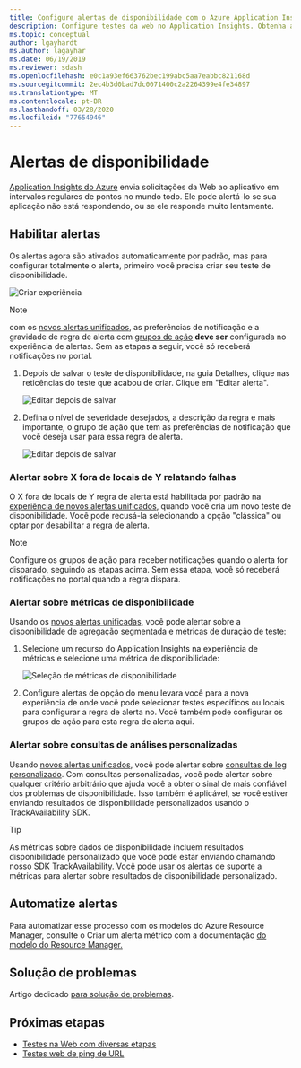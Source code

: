 ```yaml
---
title: Configure alertas de disponibilidade com o Azure Application Insights | Microsoft Docs
description: Configure testes da web no Application Insights. Obtenha alertas se um site fica indisponível ou responde lentamente.
ms.topic: conceptual
author: lgayhardt
ms.author: lagayhar
ms.date: 06/19/2019
ms.reviewer: sdash
ms.openlocfilehash: e0c1a93ef663762bec199abc5aa7eabbc821168d
ms.sourcegitcommit: 2ec4b3d0bad7dc0071400c2a2264399e4fe34897
ms.translationtype: MT
ms.contentlocale: pt-BR
ms.lasthandoff: 03/28/2020
ms.locfileid: "77654946"
---
```

# <a name="availability-alerts"></a>Alertas de disponibilidade

[Application Insights do Azure](../../azure-monitor/app/app-insights-overview.md) envia solicitações da Web ao aplicativo em intervalos regulares de pontos no mundo todo. Ele pode alertá-lo se sua aplicação não está respondendo, ou se ele responde muito lentamente.

## <a name="enable-alerts"></a>Habilitar alertas

Os alertas agora são ativados automaticamente por padrão, mas para configurar totalmente o alerta, primeiro você precisa criar seu teste de disponibilidade.

![Criar experiência](./media/availability-alerts/create-test.png)

> [!NOTE]
>  com os [novos alertas unificados](https://docs.microsoft.com/azure/monitoring-and-diagnostics/monitoring-overview-unified-alerts), as preferências de notificação e a gravidade de regra de alerta com [grupos de ação](https://docs.microsoft.com/azure/monitoring-and-diagnostics/monitoring-action-groups) **deve ser** configurada no experiência de alertas. Sem as etapas a seguir, você só receberá notificações no portal.

1. Depois de salvar o teste de disponibilidade, na guia Detalhes, clique nas reticências do teste que acabou de criar. Clique em "Editar alerta".

   ![Editar depois de salvar](./media/availability-alerts/edit-alert.png)

2. Defina o nível de severidade desejados, a descrição da regra e mais importante, o grupo de ação que tem as preferências de notificação que você deseja usar para essa regra de alerta.

   ![Editar depois de salvar](./media/availability-alerts/set-action-group.png)

### <a name="alert-on-x-out-of-y-locations-reporting-failures"></a>Alertar sobre X fora de locais de Y relatando falhas

O X fora de locais de Y regra de alerta está habilitada por padrão na [experiência de novos alertas unificados](https://docs.microsoft.com/azure/monitoring-and-diagnostics/monitoring-overview-unified-alerts), quando você cria um novo teste de disponibilidade. Você pode recusá-la selecionando a opção "clássica" ou optar por desabilitar a regra de alerta.

> [!NOTE]
> Configure os grupos de ação para receber notificações quando o alerta for disparado, seguindo as etapas acima. Sem essa etapa, você só receberá notificações no portal quando a regra dispara.
>

### <a name="alert-on-availability-metrics"></a>Alertar sobre métricas de disponibilidade

Usando os [novos alertas unificadas](https://docs.microsoft.com/azure/monitoring-and-diagnostics/monitoring-overview-unified-alerts), você pode alertar sobre a disponibilidade de agregação segmentada e métricas de duração de teste:

1. Selecione um recurso do Application Insights na experiência de métricas e selecione uma métrica de disponibilidade:

    ![Seleção de métricas de disponibilidade](./media/availability-alerts/select-metric.png)

2. Configure alertas de opção do menu levara você para a nova experiência de onde você pode selecionar testes específicos ou locais para configurar a regra de alerta no. Você também pode configurar os grupos de ação para esta regra de alerta aqui.

### <a name="alert-on-custom-analytics-queries"></a>Alertar sobre consultas de análises personalizadas

Usando [novos alertas unificados](https://docs.microsoft.com/azure/monitoring-and-diagnostics/monitoring-overview-unified-alerts), você pode alertar sobre [consultas de log personalizado](https://docs.microsoft.com/azure/monitoring-and-diagnostics/monitor-alerts-unified-log). Com consultas personalizadas, você pode alertar sobre qualquer critério arbitrário que ajuda você a obter o sinal de mais confiável dos problemas de disponibilidade. Isso também é aplicável, se você estiver enviando resultados de disponibilidade personalizados usando o TrackAvailability SDK.

> [!Tip]
> As métricas sobre dados de disponibilidade incluem resultados disponibilidade personalizado que você pode estar enviando chamando nosso SDK TrackAvailability. Você pode usar os alertas de suporte a métricas para alertar sobre resultados de disponibilidade personalizado.
>

## <a name="automate-alerts"></a>Automatize alertas

Para automatizar esse processo com os modelos do Azure Resource Manager, consulte o Criar um alerta métrico com a documentação [do modelo do Resource Manager.](../../azure-monitor/platform/alerts-metric-create-templates.md#template-for-an-availability-test-along-with-a-metric-alert)

## <a name="troubleshooting"></a>Solução de problemas

Artigo dedicado [para solução de problemas](troubleshoot-availability.md).

## <a name="next-steps"></a>Próximas etapas

* [Testes na Web com diversas etapas](availability-multistep.md)
* [Testes web de ping de URL](monitor-web-app-availability.md)
